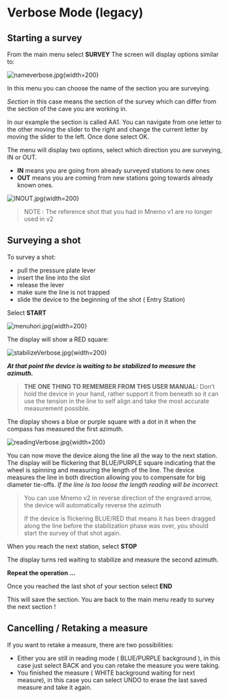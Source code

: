 # Verbose Mode (legacy) 

## Starting a survey
From the main menu select **SURVEY**
The screen will display options similar to:

![nameverbose.jpg](nameverbose.jpg){width=200}

In this menu you can choose the name of the section you are surveying.

_Section_ in this case means the section of the survey which can differ from the section of the cave you are working in. 

In our example the section is called AA1. You can navigate from one letter to the other moving the slider to the right and change the current letter by moving the slider to the left. Once done select OK.

The menu will display two options, select which direction you are surveying, IN or OUT.
- **IN** means you are going from already surveyed stations to new ones 
- **OUT** means you are coming from new stations going towards already known ones.

![INOUT.jpg](INOUT.jpg){width=200}

>NOTE : The reference shot that you had in Mnemo v1 are no longer used in v2

## Surveying a shot

To survey a shot:
- pull the pressure plate lever
- insert the line into the slot
- release the lever
- make sure the line is not trapped
- slide the device to the beginning of the shot ( Entry Station)

Select **START**

![menuhori.jpg](menuhori_1.jpg){width=200}

The display will show a RED square: 

![stabilizeVerbose.jpg](stabilizeVerbose.jpg){width=200}


**_At that point the device is waiting to be stabilized to measure the azimuth._**

> **THE ONE THING TO REMEMBER FROM THIS USER MANUAL:**
> Don’t hold the device in your hand, rather support it from beneath so it can use the tension in the line to self align and take the most accurate measurement possible.

The display shows a blue or purple square with a dot in it when the compass has measured the first azimuth.

![readingVerbose.jpg](readingVerbose.jpg){width=200}

You can now move the device along the line all the way to the next station.
The display will be flickering that BLUE/PURPLE square indicating that the wheel is spinning and measuring the length of the line.
The device measures the line in both direction allowing you to compensate for big diameter tie-offs. 
_If the line is too loose the length reading will be incorrect._


> You can use Mnemo v2 in reverse direction of the engraved arrow, the device will 	automatically reverse the azimuth
>
>
>If the device is flickering BLUE/RED that means it has been dragged along the line before the stabilization phase was over, you should start the survey of that shot again.

When you reach the next station, select **STOP**

The display turns red waiting to stabilize and measure the second azimuth.

**Repeat the operation …**

Once you reached the last shot of your section select **END**

This will save the section. You are back to the main menu ready to survey the next section !

## Cancelling / Retaking a measure

If you want to retake a measure, there are two possibilities:
- Either you are still in reading mode ( BLUE/PURPLE background ), in this case just select BACK and you can retake the measure you were taking.
- You finished the measure ( WHITE background waiting for next measure), in this case you can select UNDO to erase the last saved measure and take it again.

